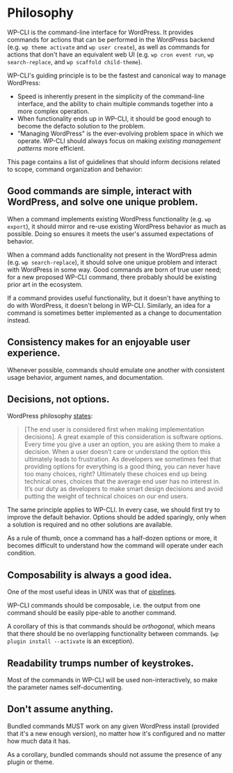 # Philosophy

WP-CLI is the command-line interface for WordPress. It provides commands for actions that can be performed in the WordPress backend (e.g. `wp theme activate` and `wp user create`), as well as commands for actions that don't have an equivalent web UI (e.g. `wp cron event run`, `wp search-replace`, and `wp scaffold child-theme`).

WP-CLI's guiding principle is to be the fastest and canonical way to manage WordPress:

* Speed is inherently present in the simplicity of the command-line interface, and the ability to chain multiple commands together into a more complex operation.
* When functionality ends up in WP-CLI, it should be good enough to become the defacto solution to the problem.
* "Managing WordPress" is the ever-evolving problem space in which we operate. WP-CLI should always focus on making *existing management patterns* more efficient.

This page contains a list of guidelines that should inform decisions related to scope, command organization and behavior:

## Good commands are simple, interact with WordPress, and solve one unique problem.

When a command implements existing WordPress functionality (e.g. `wp export`), it should mirror and re-use existing WordPress behavior as much as possible. Doing so ensures it meets the user's assumed expectations of behavior.

When a command adds functionality not present in the WordPress admin (e.g. `wp search-replace`), it should solve one unique problem and interact with WordPress in some way. Good commands are born of true user need; for a new proposed WP-CLI command, there probably should be existing prior art in the ecosystem.

If a command provides useful functionality, but it doesn't have anything to do with WordPress, it doesn't belong in WP-CLI. Similarly, an idea for a command is sometimes better implemented as a change to documentation instead.

## Consistency makes for an enjoyable user experience.

Whenever possible, commands should emulate one another with consistent usage behavior, argument names, and documentation.

## Decisions, not options.

WordPress philosophy [states](https://wordpress.org/about/philosophy/):

> [The end user is considered first when making implementation decisions]. A great example of this consideration is software options. Every time you give a user an option, you are asking them to make a decision. When a user doesn’t care or understand the option this ultimately leads to frustration. As developers we sometimes feel that providing options for everything is a good thing, you can never have too many choices, right? Ultimately these choices end up being technical ones, choices that the average end user has no interest in. It’s our duty as developers to make smart design decisions and avoid putting the weight of technical choices on our end users.

The same principle applies to WP-CLI. In every case, we should first try to improve the default behavior. Options should be added sparingly, only when a solution is required and no other solutions are available.

As a rule of thumb, once a command has a half-dozen options or more, it becomes difficult to understand how the command will operate under each condition.

## Composability is always a good idea.

One of the most useful ideas in UNIX was that of [pipelines](http://en.wikipedia.org/wiki/Pipeline_%28Unix%29).

WP-CLI commands should be composable, i.e. the output from one command should be easily pipe-able to another command.

A corollary of this is that commands should be _orthogonal_, which means that there should be no overlapping functionality between commands. (`wp plugin install --activate` is an exception).

## Readability trumps number of keystrokes.

Most of the commands in WP-CLI will be used non-interactively, so make the parameter names self-documenting.

## Don't assume anything.

Bundled commands MUST work on any given WordPress install (provided that it's a new enough version), no matter how it's configured and no matter how much data it has.

As a corollary, bundled commands should not assume the presence of any plugin or theme.


